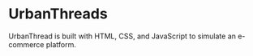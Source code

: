 # UrbanThreads
UrbanThread is built with HTML, CSS, and JavaScript to simulate an e-commerce platform. 
